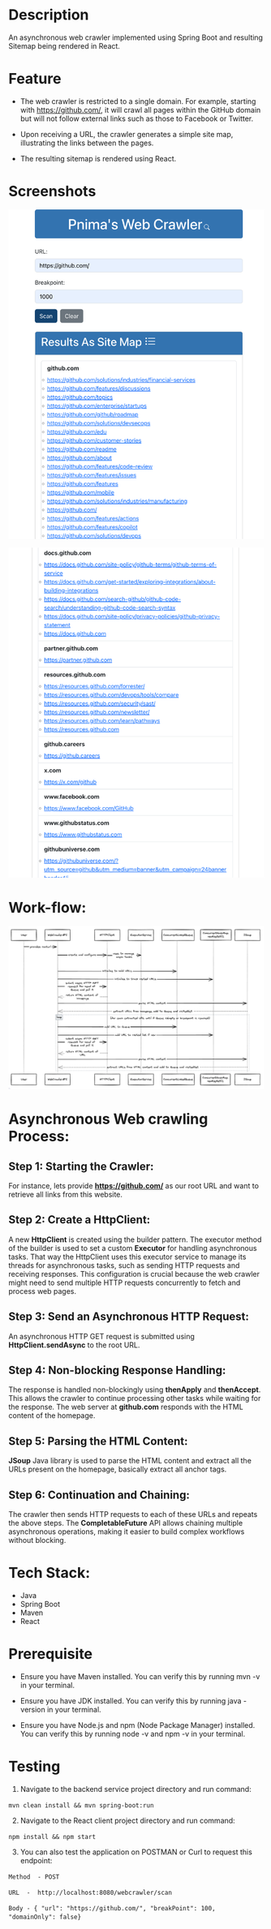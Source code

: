 # Description

An asynchronous web crawler implemented using Spring Boot and resulting Sitemap being rendered in React.

# Feature

* The web crawler is restricted to a single domain. For example, starting with https://github.com/, it will crawl all pages within the GitHub domain but will not follow external links such as those to Facebook or Twitter.

* Upon receiving a URL, the crawler generates a simple site map, illustrating the links between the pages.

* The resulting sitemap is rendered using React.

# Screenshots
![react site map](images/reactresult.png)

![react site map](images/reactresult-2.png)

# Work-flow:

![workflow](images/sequence.png)

# Asynchronous Web crawling Process:

## Step 1: Starting the Crawler:

For instance, lets provide **https://github.com/** as our root URL and want to retrieve all links from this website.

## Step 2: Create a HttpClient:
 
 A new **HttpClient** is created using the builder pattern. The executor method of the builder is used to set a custom **Executor** for handling asynchronous tasks. That way the HttpClient uses this executor service to manage its threads for asynchronous tasks, such as sending HTTP requests and receiving responses. This configuration is crucial because the web crawler might need to send multiple HTTP requests concurrently to fetch and process web pages.

## Step 3: Send an Asynchronous HTTP Request:

An asynchronous HTTP GET request is submitted using **HttpClient.sendAsync** to the root URL.

## Step 4: Non-blocking Response Handling:

The response is handled non-blockingly using **thenApply** and **thenAccept**. This allows the crawler to continue processing other tasks while waiting for the response. The web server at **github.com** responds with the HTML content of the homepage. 

## Step 5: Parsing the HTML Content:

**JSoup** Java library is used to parse the HTML content and  extract all the URLs present on the homepage, basically extract all anchor tags.

## Step 6: Continuation and Chaining:

The crawler then sends HTTP requests to each of these URLs and repeats the above steps. The **CompletableFuture** API allows chaining multiple asynchronous operations, making it easier to build complex workflows without blocking.

# Tech Stack:

* Java
* Spring Boot
* Maven
* React

# Prerequisite

* Ensure you have Maven installed. You can verify this by running mvn -v in your terminal.

* Ensure you have JDK installed. You can verify this by running java -version in your terminal.

* Ensure you have Node.js and npm (Node Package Manager) installed. You can verify this by running node -v and npm -v in your terminal.

# Testing

1. Navigate to the backend service project directory and run command:

`mvn clean install && mvn spring-boot:run`

2. Navigate to the React client project directory and run command:

`npm install && npm start`

3. You can also test the application on POSTMAN or Curl to request this endpoint:

`Method  - POST `
 
`URL  -  http://localhost:8080/webcrawler/scan	 `

`Body - { "url": "https://github.com/", "breakPoint": 100, "domainOnly": false} `
